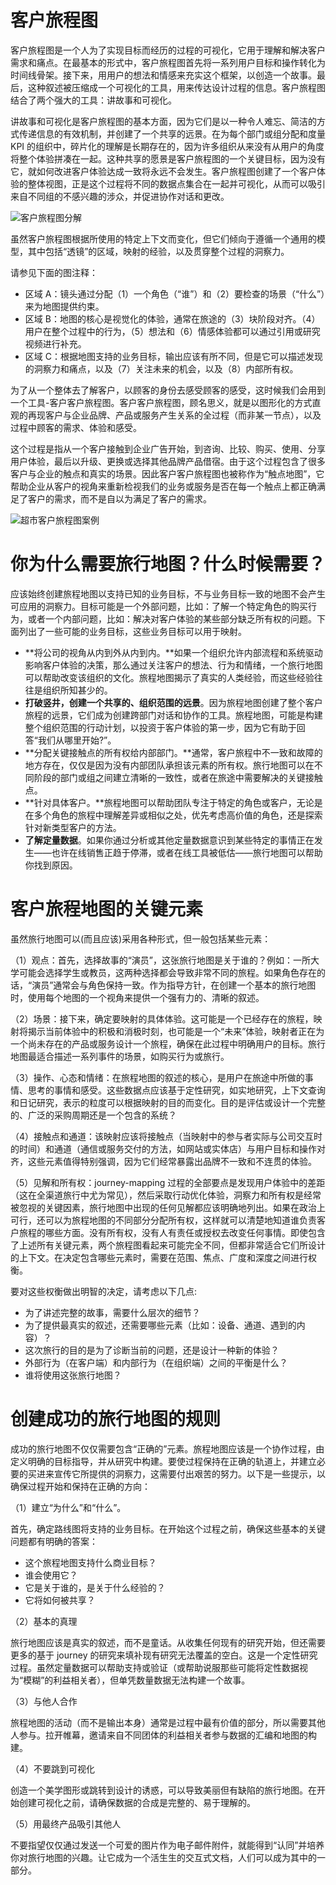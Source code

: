 # 客户旅程图

客户旅程图是一个人为了实现目标而经历的过程的可视化，它用于理解和解决客户需求和痛点。在最基本的形式中，客户旅程图首先将一系列用户目标和操作转化为时间线骨架。接下来，用用户的想法和情感来充实这个框架，以创造一个故事。最后，这种叙述被压缩成一个可视化的工具，用来传达设计过程的信息。客户旅程图结合了两个强大的工具：讲故事和可视化。

讲故事和可视化是客户旅程图的基本方面，因为它们是以一种令人难忘、简洁的方式传递信息的有效机制，并创建了一个共享的远景。在为每个部门或组分配和度量 KPI 的组织中，碎片化的理解是长期存在的，因为许多组织从来没有从用户的角度将整个体验拼凑在一起。这种共享的愿景是客户旅程图的一个关键目标，因为没有它，就如何改进客户体验达成一致将永远不会发生。客户旅程图创建了一个客户体验的整体视图，正是这个过程将不同的数据点集合在一起并可视化，从而可以吸引来自不同组的不感兴趣的涉众，并促进协作对话和更改。

![客户旅程图分解](https://pic1.imgdb.cn/item/635621a116f2c2beb16d9ccd.jpg)

虽然客户旅程图根据所使用的特定上下文而变化，但它们倾向于遵循一个通用的模型，其中包括“透镜”的区域，映射的经验，以及贯穿整个过程的洞察力。

请参见下面的图注释：

- 区域 A：镜头通过分配（1）一个角色（“谁”）和（2）要检查的场景（“什么”）来为地图提供约束。
- 区域 B：地图的核心是视觉化的体验，通常在旅途的（3）块阶段对齐。（4）用户在整个过程中的行为，（5）想法和（6）情感体验都可以通过引用或研究视频进行补充。
- 区域 C：根据地图支持的业务目标，输出应该有所不同，但是它可以描述发现的洞察力和痛点，以及（7）关注未来的机会，以及（8）内部所有权。

为了从一个整体去了解客户，以顾客的身份去感受顾客的感受，这时候我们会用到一个工具-客户客户旅程图。客户客户旅程图，顾名思义，就是以图形化的方式直观的再现客户与企业品牌、产品或服务产生关系的全过程（而非某一节点），以及过程中顾客的需求、体验和感受。

这个过程是指从一个客户接触到企业广告开始，到咨询、比较、购买、使用、分享用户体验，最后以升级、更换或选择其他品牌产品借宿。由于这个过程包含了很多客户与企业的触点和真实的场景。因此客户客户旅程图也被称作为“触点地图”，它帮助企业从客户的视角来重新检视我们的业务或服务是否在每一个触点上都正确满足了客户的需求，而不是自以为满足了客户的需求。

![超市客户旅程图案例](https://pic1.imgdb.cn/item/6356005016f2c2beb1429769.jpg)

# 你为什么需要旅行地图？什么时候需要？

应该始终创建旅程地图以支持已知的业务目标，不与业务目标一致的地图不会产生可应用的洞察力。目标可能是一个外部问题，比如：了解一个特定角色的购买行为，或者一个内部问题，比如：解决对客户体验的某些部分缺乏所有权的问题。下面列出了一些可能的业务目标，这些业务目标可以用于映射。

- **将公司的视角从内到外从内到内。**如果一个组织允许内部流程和系统驱动影响客户体验的决策，那么通过关注客户的想法、行为和情绪，一个旅行地图可以帮助改变该组织的文化。旅程地图揭示了真实的人类经验，而这些经验往往是组织所知甚少的。
- **打破竖井，创建一个共享的、组织范围的远景**。因为旅程地图创建了整个客户旅程的远景，它们成为创建跨部门对话和协作的工具。旅程地图，可能是构建整个组织范围的行动计划，以投资于客户体验的第一步，因为它有助于回答“我们从哪里开始?”。
- **分配关键接触点的所有权给内部部门。**通常，客户旅程中不一致和故障的地方存在，仅仅是因为没有内部团队承担该元素的所有权。旅行地图可以在不同阶段的部门或组之间建立清晰的一致性，或者在旅途中需要解决的关键接触点。
- **针对具体客户。**旅程地图可以帮助团队专注于特定的角色或客户，无论是在多个角色的旅程中理解差异或相似之处，优先考虑高价值的角色，还是探索针对新类型客户的方法。
- **了解定量数据**。如果你通过分析或其他定量数据意识到某些特定的事情正在发生——也许在线销售正趋于停滞，或者在线工具被低估——旅行地图可以帮助你找到原因。

# 客户旅程地图的关键元素

虽然旅行地图可以(而且应该)采用各种形式，但一般包括某些元素：

（1）观点：首先，选择故事的“演员”，这张旅行地图是关于谁的？例如：一所大学可能会选择学生或教员，这两种选择都会导致非常不同的旅程。如果角色存在的话，“演员”通常会与角色保持一致。作为指导方针，在创建一个基本的旅行地图时，使用每个地图的一个视角来提供一个强有力的、清晰的叙述。

（2）场景：接下来，确定要映射的具体体验。这可能是一个已经存在的旅程，映射将揭示当前体验中的积极和消极时刻，也可能是一个“未来”体验，映射者正在为一个尚未存在的产品或服务设计一个旅程，确保在此过程中明确用户的目标。旅行地图最适合描述一系列事件的场景，如购买行为或旅行。

（3）操作、心态和情绪：在旅程地图的叙述的核心，是用户在旅途中所做的事情、思考的事情和感受。这些数据点应该基于定性研究，如实地研究，上下文查询和日记研究，表示的粒度可以根据映射的目的而变化。目的是评估或设计一个完整的、广泛的采购周期还是一个包含的系统？

（4）接触点和通道：该映射应该将接触点（当映射中的参与者实际与公司交互时的时间）和通道（通信或服务交付的方法，如网站或实体店）与用户目标和操作对齐，这些元素值得特别强调，因为它们经常暴露出品牌不一致和不连贯的体验。

（5）见解和所有权：journey-mapping 过程的全部要点是发现用户体验中的差距（这在全渠道旅行中尤为常见），然后采取行动优化体验，洞察力和所有权是经常被忽视的关键因素，旅行地图中出现的任何见解都应该明确地列出。如果在政治上可行，还可以为旅程地图的不同部分分配所有权，这样就可以清楚地知道谁负责客户旅程的哪些方面。没有所有权，没有人有责任或授权去改变任何事情。即使包含了上述所有关键元素，两个旅程图看起来可能完全不同，但都非常适合它们所设计的上下文。在决定包含哪些元素时，需要在范围、焦点、广度和深度之间进行权衡。

要对这些权衡做出明智的决定，请考虑以下几点:

- 为了讲述完整的故事，需要什么层次的细节？
- 为了提供最真实的叙述，还需要哪些元素（比如：设备、通道、遇到的内容）？
- 这次旅行的目的是为了诊断当前的问题，还是设计一种新的体验？
- 外部行为（在客户端）和内部行为（在组织端）之间的平衡是什么？
- 谁将使用这张旅行地图？

# 创建成功的旅行地图的规则

成功的旅行地图不仅仅需要包含“正确的”元素。旅程地图应该是一个协作过程，由定义明确的目标指导，并从研究中构建。要使过程保持在正确的轨道上，并建立必要的买进来宣传它所提供的洞察力，这需要付出艰苦的努力。以下是一些提示，以确保过程开始和保持在正确的方向：

（1）建立“为什么”和“什么”。

首先，确定路线图将支持的业务目标。在开始这个过程之前，确保这些基本的关键问题都有明确的答案：

- 这个旅程地图支持什么商业目标？
- 谁会使用它？
- 它是关于谁的，是关于什么经验的？
- 它将如何被共享？

（2）基本的真理

旅行地图应该是真实的叙述，而不是童话。从收集任何现有的研究开始，但还需要更多的基于 journey 的研究来填补现有研究无法覆盖的空白。这是一个定性研究过程。虽然定量数据可以帮助支持或验证（或帮助说服那些可能将定性数据视为“模糊”的利益相关者），但单凭数量数据无法构建一个故事。

（3）与他人合作

旅程地图的活动（而不是输出本身）通常是过程中最有价值的部分，所以需要其他人参与。拉开帷幕，邀请来自不同团体的利益相关者参与数据的汇编和地图的构建。

（4）不要跳到可视化

创造一个美学图形或跳转到设计的诱惑，可以导致美丽但有缺陷的旅行地图。在开始创建可视化之前，请确保数据的合成是完整的、易于理解的。

（5）用最终产品吸引其他人

不要指望仅仅通过发送一个可爱的图片作为电子邮件附件，就能得到“认同”并培养你对旅行地图的兴趣。让它成为一个活生生的交互式文档，人们可以成为其中的一部分。
